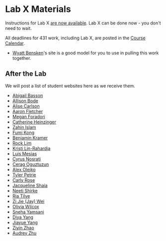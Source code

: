 # Lab X Materials

Instructions for Lab X [are now available](https://github.com/THOMASELOVE/431-2021/blob/main/labs/labX/labX.md). Lab X can be done now - you don't need to wait.

All deadlines for 431 work, including Lab X, are posted in the [Course Calendar](https://thomaselove.github.io/431/calendar.html).

- [Wyatt Bensken](https://wyattbensken.com/)'s site is a good model for you to use in pulling this work together.

## After the Lab

We will post a list of student websites here as we receive them.

- [Abigail Basson](https://www.abigailbasson.me/)
- [Allison Bode](https://allisonrbode.wordpress.com/)
- [Alise Carlson](https://carlsoak.wixsite.com/alisecarlsonmd)
- [Aaron Fletcher](https://afletcher80.wixsite.com/website-1)
- [Megan Foradori](https://sites.google.com/case.edu/foradorima/home)
- [Catherine Heinzinger](https://drheinzinger.com/)
- [Zahin Islam](https://zahin-islam.netlify.app/)
- [Fumi Kong](https://wenhuikong0116.wixsite.com/website)
- [Benjamin Kramer](https://bptkramer.owlstown.net//)
- [Rock Lim](https://sleepy-brown-74f855.netlify.app/)
- [Kristi Lin-Rahardja](https://kristilinr.netlify.app/)
- [Luis Mesias](http://haddock-watermelon-68kp.squarespace.com/)
- [Cyrus Nosrati](https://cyrus-nosrati.netlify.app/)
- [Cerag Oguztuzun](https://ceragoguztuzun.github.io/)
- [Alex Olejko](https://alexolejko.netlify.app/)
- [Tyler Petrie](https://tylergpetrie.wixsite.com/research)
- [Carly Rose](https://cxr367.owlstown.net/)
- [Jacqueline Shaia](https://www.jacquelensphd.com/)
- [Neeti Shirke](https://neetishirke.wordpress.com/)
- [Ria Tilve](https://ria-tilve.netlify.app/)
- [Zi Jie (Jay) Wei](https://jayweiblog.netlify.app/)
- [Olivia Wilcox](https://www.olivia-wilcox.com/)
- [Sneha Yamsani](https://sneha-yamsani.owlstown.net/)
- [Diya Yang](https://diyayang.owlstown.net/)
- [Jiayue Yang](https://jerry-yang.netlify.app)
- [Ziyin Zhao](https://ziyin-zhao.netlify.app/)
- [Audrey Zhu](https://aaz25.netlify.app/)
